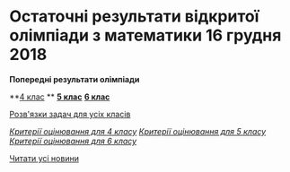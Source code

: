 # Остаточні результати відкритої олімпіади з математики 16 грудня 2018

**Попередні результати олімпіади**

**[4 клас](/images/blog/остаточні-результати-відкритої-олімпіади-з-математики-16/результати-4-клас.jpg)
**
[**5 клас**](/images/blog/остаточні-результати-відкритої-олімпіади-з-математики-16/результати-5-клас.jpg)
[**6 клас**](/images/blog/остаточні-результати-відкритої-олімпіади-з-математики-16/результати-6-клас.jpg)

[Розв'язки задач для усіх класів](/files/blog/остаточні-результати-відкритої-олімпіади-з-математики-16/текст-з-розвязками-4-6-класи-2018-19-07.docx)

[*Критерії оцінювання для 4 класу*](/files/blog/остаточні-результати-відкритої-олімпіади-з-математики-16/критерії-4-клас.docx)
[*Критерії оцінювання для 5 класу*](/files/blog/остаточні-результати-відкритої-олімпіади-з-математики-16/критерії-5-клас.docx)
[*Критерії оцінювання для 6 класу*](/files/blog/остаточні-результати-відкритої-олімпіади-з-математики-16/критерії-6-клас.docx)


[Читати усі новини](/news)

